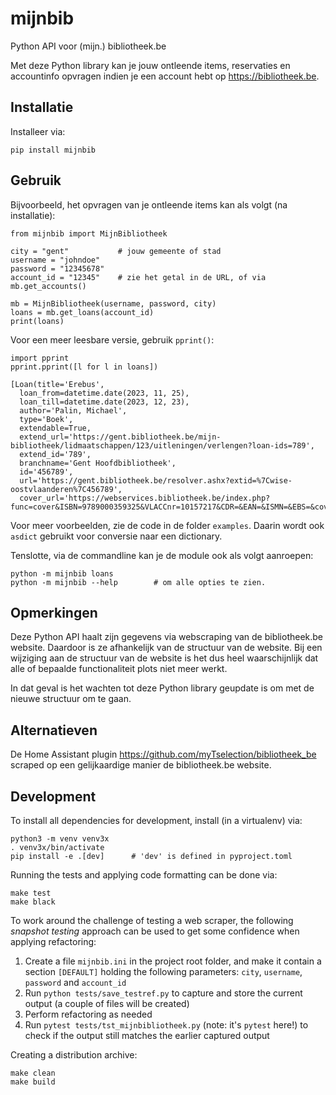 # mijnbib

Python API voor (mijn.) bibliotheek.be

Met deze Python library kan je jouw ontleende items, reservaties en
accountinfo opvragen indien je een account hebt op <https://bibliotheek.be>.

## Installatie

Installeer via:

    pip install mijnbib

## Gebruik

Bijvoorbeeld, het opvragen van je ontleende items kan als volgt (na installatie):

    from mijnbib import MijnBibliotheek

    city = "gent"           # jouw gemeente of stad
    username = "johndoe"
    password = "12345678"
    account_id = "12345"    # zie het getal in de URL, of via mb.get_accounts()

    mb = MijnBibliotheek(username, password, city)
    loans = mb.get_loans(account_id)
    print(loans)

Voor een meer leesbare versie, gebruik `pprint()`:

    import pprint
    pprint.pprint([l for l in loans])

    [Loan(title='Erebus',
      loan_from=datetime.date(2023, 11, 25),
      loan_till=datetime.date(2023, 12, 23),
      author='Palin, Michael',
      type='Boek',
      extendable=True,
      extend_url='https://gent.bibliotheek.be/mijn-bibliotheek/lidmaatschappen/123/uitleningen/verlengen?loan-ids=789',
      extend_id='789',
      branchname='Gent Hoofdbibliotheek',
      id='456789',
      url='https://gent.bibliotheek.be/resolver.ashx?extid=%7Cwise-oostvlaanderen%7C456789',
      cover_url='https://webservices.bibliotheek.be/index.php?func=cover&ISBN=9789000359325&VLACCnr=10157217&CDR=&EAN=&ISMN=&EBS=&coversize=medium')]

Voor meer voorbeelden, zie de code in de folder `examples`.
Daarin wordt ook `asdict` gebruikt voor conversie naar een dictionary.

Tenslotte, via de commandline kan je de module ook als volgt aanroepen:

    python -m mijnbib loans
    python -m mijnbib --help        # om alle opties te zien.

## Opmerkingen

Deze Python API haalt zijn gegevens via webscraping van de bibliotheek.be website.
Daardoor is ze afhankelijk van de structuur van de website. Bij een wijziging aan
de structuur van de website is het dus heel waarschijnlijk dat alle of bepaalde
functionaliteit plots niet meer werkt.

In dat geval is het wachten tot deze Python library geupdate is om met de nieuwe
structuur om te gaan.

## Alternatieven

De Home Assistant plugin <https://github.com/myTselection/bibliotheek_be> scraped
op een gelijkaardige manier de bibliotheek.be website.

## Development

To install all dependencies for development, install (in a virtualenv) via:

    python3 -m venv venv3x
    . venv3x/bin/activate
    pip install -e .[dev]      # 'dev' is defined in pyproject.toml

Running the tests and applying code formatting can be done via:

    make test
    make black

To work around the challenge of testing a web scraper, the following *snapshot
testing* approach can be used to get some confidence when applying refactoring:

1. Create a file `mijnbib.ini` in the project root folder, and make it contain
   a section `[DEFAULT]` holding the following parameters: `city`, `username`,
   `password` and `account_id`
2. Run `python tests/save_testref.py` to capture and store the current output
   (a couple of files will be created)
4. Perform refactoring as needed
5. Run `pytest tests/tst_mijnbibliotheek.py` (note: it's `pytest` here!) to check
   if the output still matches the earlier captured output

Creating a distribution archive:

    make clean
    make build
